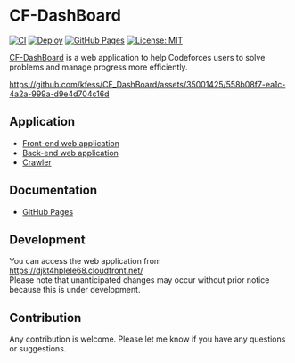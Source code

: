 # CF-DashBoard

[![CI](https://github.com/kfess/CF_DashBoard/actions/workflows/ci.yaml/badge.svg)](https://github.com/kfess/CF_DashBoard/actions/workflows/ci.yaml) [![Deploy](https://github.com/kfess/CF_DashBoard/actions/workflows/deploy.yaml/badge.svg)](https://github.com/kfess/CF_DashBoard/actions/workflows/deploy.yaml) [![GitHub Pages](https://github.com/kfess/CF_DashBoard/actions/workflows/gh-pages.yaml/badge.svg)](https://github.com/kfess/CF_DashBoard/actions/workflows/gh-pages.yaml) [![License: MIT](https://img.shields.io/badge/License-MIT-yellow.svg)](https://opensource.org/licenses/MIT)

[CF-DashBoard](https://github.com/kfess/CF_DashBoard) is a web application to help Codeforces users to solve problems and manage progress more efficiently.

https://github.com/kfess/CF_DashBoard/assets/35001425/558b08f7-ea1c-4a2a-999a-d9e4d704c16d

## Application

- [Front-end web application](https://github.com/kfess/Codeforces_Problems_frontend)
- [Back-end web application](https://github.com/kfess/Codeforces_Problems_backend)
- [Crawler](https://github.com/kfess/CF_DashBoard_crawler)

## Documentation

- [GitHub Pages](https://kfess.github.io/CF_DashBoard/)

## Development

You can access the web application from https://djkt4hplele68.cloudfront.net/  
Please note that unanticipated changes may occur without prior notice because this is under development.

## Contribution

Any contribution is welcome. Please let me know if you have any questions or suggestions.
